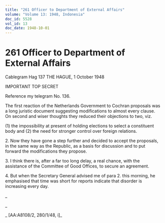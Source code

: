```yaml
---
title: "261 Officer to Department of External Affairs"
volume: "Volume 13: 1948, Indonesia"
doc_id: 5528
vol_id: 13
doc_date: 1948-10-01
---
```


# 261 Officer to Department of External Affairs

Cablegram Hag 137 THE HAGUE, 1 October 1948

IMPORTANT TOP SECRET

Reference my telegram No. 136.

The first reaction of the Netherlands Government to Cochran proposals was a long juristic document suggesting modifications to almost every clause. On second and wiser thoughts they reduced their objections to two, viz.

(1) the impossibility at present of holding elections to select a constituent body and (2) the need for stronger control over foreign relations.

2\. Now they have gone a step further and decided to accept the proposals, in the same way as the Republic, as a basis for discussion and to put forward the modifications they propose.

3\. I think there is, after a far too long delay, a real chance, with the assistance of the Committee of Good Offices, to secure an agreement.

4\. But when the Secretary General advised me of para 2. this morning, he emphasised that time was short for reports indicate that disorder is increasing every day.

_

_

_ [AA:A8108/2, 280/1/48, i]_
